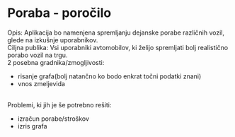 # Poraba - poročilo
Opis: Aplikacija bo namenjena spremljanju dejanske porabe različnih vozil, glede na izkušnje uporabnikov.<br>
Ciljna publika: Vsi uporabniki avtomobilov, ki želijo spremljati bolj realistično porabo vozil na trgu.<br>
2 posebna gradnika/zmogljivosti:<br>
<ul>
  <li>risanje grafa(bolj natančno ko bodo enkrat točni podatki znani)</li>
  <li>vnos zmeljevida</li>
</ul>
<br>
Problemi, ki jih je še potrebno rešiti:<br>
<ul>
  <li>izračun porabe/stroškov</li>
  <li>izris grafa</li>
</ul>  

